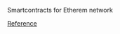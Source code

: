 Smartcontracts for Etherem network

[Reference](https://medium.com/@myetheremon/smartcontract-updates-upcoming-feature-7a83b1b8b1a0)
